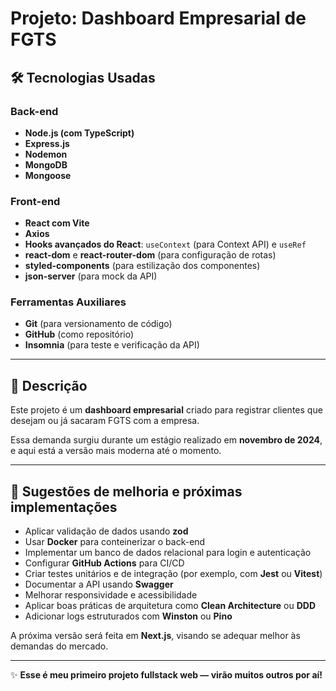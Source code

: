 # Projeto: Dashboard Empresarial de FGTS

## 🛠 Tecnologias Usadas

### Back-end

- **Node.js (com TypeScript)**
- **Express.js**
- **Nodemon**
- **MongoDB**
- **Mongoose**

### Front-end

- **React com Vite**
- **Axios**
- **Hooks avançados do React**: `useContext` (para Context API) e `useRef`
- **react-dom** e **react-router-dom** (para configuração de rotas)
- **styled-components** (para estilização dos componentes)
- **json-server** (para mock da API)

### Ferramentas Auxiliares

- **Git** (para versionamento de código)
- **GitHub** (como repositório)
- **Insomnia** (para teste e verificação da API)

---

## 📄 Descrição

Este projeto é um **dashboard empresarial** criado para registrar clientes que desejam ou já sacaram FGTS com a empresa.

Essa demanda surgiu durante um estágio realizado em **novembro de 2024**, e aqui está a versão mais moderna até o momento.

---

## 🚀 Sugestões de melhoria e próximas implementações

- Aplicar validação de dados usando **zod**
- Usar **Docker** para conteinerizar o back-end
- Implementar um banco de dados relacional para login e autenticação
- Configurar **GitHub Actions** para CI/CD
- Criar testes unitários e de integração (por exemplo, com **Jest** ou **Vitest**)
- Documentar a API usando **Swagger**
- Melhorar responsividade e acessibilidade
- Aplicar boas práticas de arquitetura como **Clean Architecture** ou **DDD**
- Adicionar logs estruturados com **Winston** ou **Pino**

A próxima versão será feita em **Next.js**, visando se adequar melhor às demandas do mercado.

---

✨ **Esse é meu primeiro projeto fullstack web — virão muitos outros por aí!**
